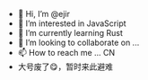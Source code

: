 - 👋 Hi, I’m @ejir
- 👀 I’m interested in JavaScript
- 🌱 I’m currently learning Rust
- 💞️ I’m looking to collaborate on ...
- 📫 How to reach me ...
CN
- 大号废了😋，暂时来此避难
<!---
ejir/ejir is a ✨ special ✨ repository because its `README.md` (this file) appears on your GitHub profile.
You can click the Preview link to take a look at your changes.
--->
